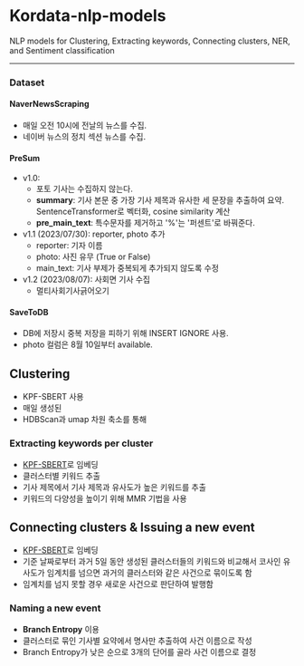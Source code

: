 # Kordata-nlp-models
NLP models for Clustering, Extracting keywords, Connecting clusters, NER, and Sentiment classification

---
### Dataset
#### NaverNewsScraping
- 매일 오전 10시에 전날의 뉴스를 수집.
- 네이버 뉴스의 정치 섹션 뉴스를 수집.

#### PreSum
- v1.0:
    - 포토 기사는 수집하지 않는다.
    - **summary**: 기사 본문 중 가장 기사 제목과 유사한 세 문장을 추출하여 요약. SentenceTransformer로 벡터화, cosine similarity 계산
    - **pre_main_text**: 특수문자를 제거하고 '%'는 '퍼센트'로 바꿔준다.
- v1.1 (2023/07/30): reporter, photo 추가
    - reporter: 기자 이름
    - photo: 사진 유무 (True or False)
    - main_text: 기사 부제가 중복되게 추가되지 않도록 수정
- v1.2 (2023/08/07): 사회면 기사 수집
    - 멀티사회기사긁어오기

#### SaveToDB
- DB에 저장시 중복 저장을 피하기 위해 INSERT IGNORE 사용.
- photo 컬럼은 8월 10일부터 available.

## Clustering
- KPF-SBERT 사용
- 매일 생성된 
- HDBScan과 umap 차원 축소를 통해

### Extracting keywords per cluster
- [KPF-SBERT](https://huggingface.co/bongsoo/kpf-sbert-v1.1)로 임베딩
- 클러스터별 키워드 추출
- 기사 제목에서 기사 제목과 유사도가 높은 키워드를 추출
- 키워드의 다양성을 높이기 위해 MMR 기법을 사용

## Connecting clusters & Issuing a new event
- [KPF-SBERT](https://huggingface.co/bongsoo/kpf-sbert-v1.1)로 임베딩
- 기준 날짜로부터 과거 5일 동안 생성된 클러스터들의 키워드와 비교해서 코사인 유사도가 임계치를 넘으면 과거의 클러스터와 같은 사건으로 묶이도록 함
- 임계치를 넘지 못할 경우 새로운 사건으로 판단하여 발행함

### Naming a new event
- **Branch Entropy** 이용
- 클러스터로 묶인 기사별 요약에서 명사만 추출하여 사건 이름으로 작성
- Branch Entropy가 낮은 순으로 3개의 단어를 골라 사건 이름으로 결정

## 
